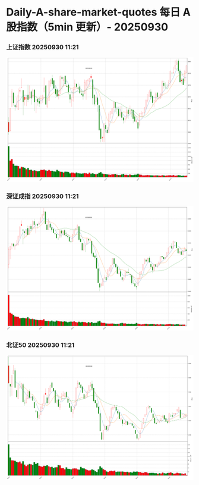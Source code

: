 
# Daily-A-share-market-quotes 每日 A 股指数（5min 更新）- 20250930

### 上证指数 20250930 11:21
![](./fig/2025/9/20250930-sh000001.png)

### 深证成指 20250930 11:21
![](./fig/2025/9/20250930-sz399001.png)

### 北证50 20250930 11:21
![](./fig/2025/9/20250930-bj899050.png)
